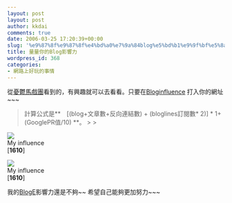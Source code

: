 ```yaml
---
layout: post
layout: post
author: kkdai
comments: true
date: 2006-03-25 17:20:39+00:00
slug: '%e9%87%8f%e9%87%8f%e4%bd%a0%e7%9a%84blog%e5%bd%b1%e9%9f%bf%e5%8a%9b'
title: 量量你的Blog影響力
wordpress_id: 368
categories:
- 網路上好玩的事情
---
```


從[憂鬱馬戲團](http://blog.bluecircus.net/archives/007326.html#comments)看到的，有興趣就可以去看看。只要在[Bloginfluence](http://www.bloginfluence.net/) 打入你的網址~~~

<blockquote>計算公式是**　[(blog+文章數+反向連結數) + (bloglines訂閱數* 2)] * 1+(GooglePR值/10) **。
> 
> </blockquote>

[![](http://www.bloginfluence.net/images/bloginfluence_logo.png)](http://www.bloginfluence.net/)  
My influence  
[**1610**]

[![](http://www.bloginfluence.net/images/bloginfluence_logo2.png)](http://www.bloginfluence.net/)  
My influence  
[**1610**]

我的[BlogE](http://www.evanlin.com/blog/)影響力還是不夠~~ 希望自己能夠更加努力~~~
